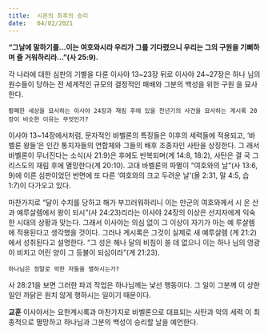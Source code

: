 ```yaml
---
title:  시온의 최후의 승리
date:   04/02/2021
---
```


**“그날에 말하기를...이는 여호와시라 우리가 그를 기다렸으니 우리는 그의 구원을 기뻐하며 즐 거워하리라...”(사 25:9).**

각 나라에 대한 심판의 기별을 다룬 이사야 13~23장 뒤로 이사야 24~27장은 하나 님의 원수들이 당하는 전 세계적인 규모의 결정적인 패배와 그분의 백성을 위한 구원 을 묘사한다.

`황폐한 세상을 묘사하는 이사야 24장과 재림 후에 있을 천년기의 사건을 묘사하는 계시록 20장이 비슷한 이유는 무엇인가?`

이사야 13~14장에서처럼, 문자적인 바벨론의 특징들은 이후의 세력들에 적용되고, ‘바벨론 왕들’은 인간 통치자들의 연합체와 그들의 배후 조종자인 사탄을 상징한다. 그 래서 바벨론이 무너진다는 소식(사 21:9)은 후에도 반복되며(계 14:8, 18:2), 사탄은 결 국 그리스도의 재림 후에 멸망한다(계 20:10). 고대 바벨론의 파멸이 “여호와의 날”(사 13:6, 9)에 이른 심판이었던 반면에 또 다른 ‘여호와의 크고 두려운 날’(욜 2:31, 말 4:5, 습 1:7)이 다가오고 있다.

마찬가지로 “달이 수치를 당하고 해가 부끄러워하리니 이는 만군의 여호와께서 시 온 산과 예루살렘에서 왕이 되시”(사 24:23)리라는 이사야 24장의 이상은 선지자에게 익숙한 시대의 상황과 맞는다. 그래서 이사야는 의심 없이 그 이상이 자기가 아는 예 루살렘에 적용된다고 생각했을 것이다. 그러나 계시록은 그것이 실제로 새 예루살렘 (계 21:2)에서 성취된다고 설명한다. “그 성은 해나 달의 비침이 쓸 데 없으니 이는 하나 님의 영광이 비치고 어린 양이 그 등불이 되심이라”(계 21:23).

`하나님은 정말로 악한 자들을 멸하시는가?`

사 28:21을 보면 그러한 파괴 작업은 하나님께는 낯선 행동이다. 그 일이 그분께 이 상한 일인 까닭은 원치 않게 행하시는 일이기 때문이다.

**교훈** 이사야서는 요한계시록과 마찬가지로 바벨론으로 대표되는 사탄과 악의 세력 이 최종적으로 멸망하고 하나님과 그분의 백성이 승리할 날을 예언한다.